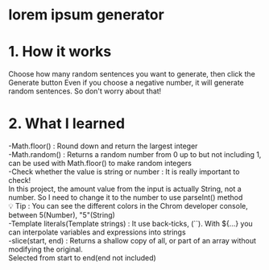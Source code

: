 # lorem ipsum generator

# 1. How it works 
Choose how many random sentences you want to generate, then click the Generate button 
Even if you choose a negative number, it will generate random sentences. So don't worry about that! 

# 2. What I learned 
-Math.floor() : Round down and return the largest integer<br>
-Math.random() : Returns a random number from 0 up to but not including 1, can be used with Math.floor() to make random integers <br>
-Check whether the value is string or number : It is really important to check! <br>
In this project, the amount value from the input is actually String, not a number. So I need to change it to the number to use parseInt() method<br>
💡 Tip : You can see the different colors in the Chrom developer console, between 5(Number), "5"(String) <br>
-Template literals(Template strings) : It use back-ticks, (``). With ${...} you can interpolate variables and expressions into strings<br>
-slice(start, end) : Returns a shallow copy of all, or part of an array without modifying the original. <br>
Selected from start to end(end not included)
